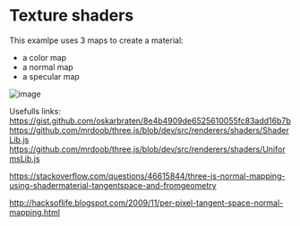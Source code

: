 # Texture shaders

This examlpe uses 3 maps to create a material:
- a color map
- a normal map
- a specular map

![image](https://user-images.githubusercontent.com/29680544/175179396-95764386-ef65-49ea-af5e-6793426c1fb8.png)


Usefulls links:
https://gist.github.com/oskarbraten/8e4b4909de6525610055fc83add16b7b
https://github.com/mrdoob/three.js/blob/dev/src/renderers/shaders/ShaderLib.js
https://github.com/mrdoob/three.js/blob/dev/src/renderers/shaders/UniformsLib.js

https://stackoverflow.com/questions/46615844/three-js-normal-mapping-using-shadermaterial-tangentspace-and-fromgeometry

http://hacksoflife.blogspot.com/2009/11/per-pixel-tangent-space-normal-mapping.html
